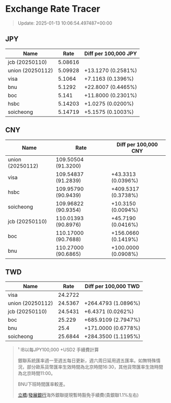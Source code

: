 # Exchange Rate Tracer

> Update: 2025-01-13 10:06:54.497487+00:00

## JPY

| Name             |    Rate | Diff per 100,000 JPY   |
|------------------|---------|------------------------|
| jcb (20250110)   | 5.08616 |                        |
| union (20250112) | 5.09928 | +13.1270 (0.2581%)     |
| visa             | 5.1064  | +7.1163 (0.1396%)      |
| bnu              | 5.1292  | +22.8007 (0.4465%)     |
| boc              | 5.141   | +11.8000 (0.2301%)     |
| hsbc             | 5.14203 | +1.0275 (0.0200%)      |
| soicheong        | 5.14719 | +5.1575 (0.1003%)      |

## CNY

| Name             | Rate                | Diff per 100,000 CNY   |
|------------------|---------------------|------------------------|
| union (20250112) | 109.50504	(91.3200) |                        |
| visa             | 109.54837	(91.2839) | +43.3313 (0.0396%)     |
| hsbc             | 109.95790	(90.9439) | +409.5317 (0.3738%)    |
| soicheong        | 109.96822	(90.9354) | +10.3150 (0.0094%)     |
| jcb (20250110)   | 110.01393	(90.8976) | +45.7190 (0.0416%)     |
| boc              | 110.17000	(90.7688) | +156.0660 (0.1419%)    |
| bnu              | 110.27000	(90.6865) | +100.0000 (0.0908%)    |

## TWD

| Name             |    Rate | Diff per 100,000 TWD   |
|------------------|---------|------------------------|
| visa             | 24.2722 |                        |
| union (20250112) | 24.5367 | +264.4793 (1.0896%)    |
| jcb (20250110)   | 24.5431 | +6.4371 (0.0262%)      |
| boc              | 25.229  | +685.9109 (2.7947%)    |
| bnu              | 25.4    | +171.0000 (0.6778%)    |
| soicheong        | 25.6844 | +284.3500 (1.1195%)    |


> ¹ IB以每JPY100,000 +USD2 手續費計算
>
> 銀聯系統匯率週一至週五每日更新，週六周日延用週五匯率。如無特殊情況，部分歐系貨幣匯率生效時間為北京時間16:30，其他貨幣匯率生效時間為北京時間11:00。
>
> BNU下班時間匯率較差。
>
> [立橋](https://www.wlbank.com.mo/uploads/ueditor/file/20181211/1544536513900230.pdf)/[發展銀行](https://www.mdb.com.mo/Service_Charges_20230728.pdf)海外銀聯提現暫時豁免手續費(貴銀聯1.1%左右)

